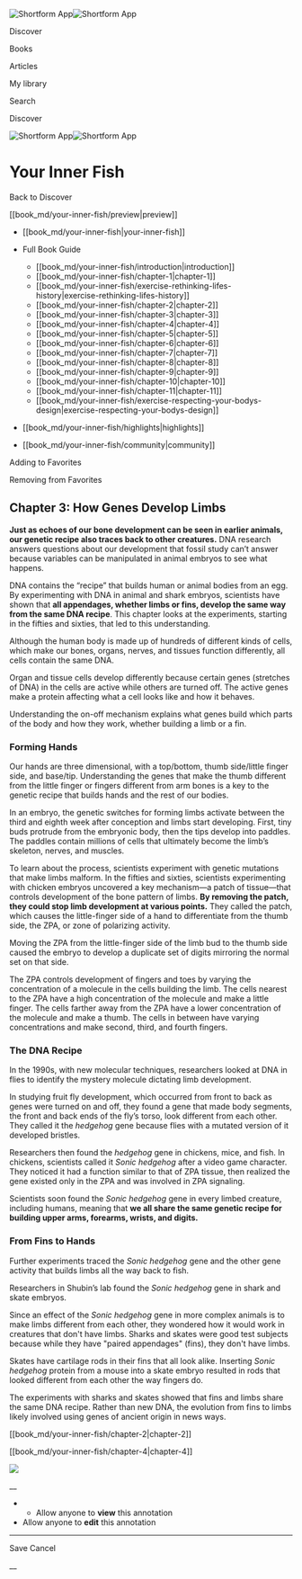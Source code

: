 ![Shortform App](/img/logo.36a2399e.svg)![Shortform App](/img/logo-dark.70c1b072.svg)

Discover

Books

Articles

My library

Search

Discover

![Shortform App](/img/logo.36a2399e.svg)![Shortform App](/img/logo-dark.70c1b072.svg)

# Your Inner Fish

Back to Discover

[[book_md/your-inner-fish/preview|preview]]

  * [[book_md/your-inner-fish|your-inner-fish]]
  * Full Book Guide

    * [[book_md/your-inner-fish/introduction|introduction]]
    * [[book_md/your-inner-fish/chapter-1|chapter-1]]
    * [[book_md/your-inner-fish/exercise-rethinking-lifes-history|exercise-rethinking-lifes-history]]
    * [[book_md/your-inner-fish/chapter-2|chapter-2]]
    * [[book_md/your-inner-fish/chapter-3|chapter-3]]
    * [[book_md/your-inner-fish/chapter-4|chapter-4]]
    * [[book_md/your-inner-fish/chapter-5|chapter-5]]
    * [[book_md/your-inner-fish/chapter-6|chapter-6]]
    * [[book_md/your-inner-fish/chapter-7|chapter-7]]
    * [[book_md/your-inner-fish/chapter-8|chapter-8]]
    * [[book_md/your-inner-fish/chapter-9|chapter-9]]
    * [[book_md/your-inner-fish/chapter-10|chapter-10]]
    * [[book_md/your-inner-fish/chapter-11|chapter-11]]
    * [[book_md/your-inner-fish/exercise-respecting-your-bodys-design|exercise-respecting-your-bodys-design]]
  * [[book_md/your-inner-fish/highlights|highlights]]
  * [[book_md/your-inner-fish/community|community]]



Adding to Favorites 

Removing from Favorites 

## Chapter 3: How Genes Develop Limbs

**Just as echoes of our bone development can be seen in earlier animals, our genetic recipe also traces back to other creatures.** DNA research answers questions about our development that fossil study can’t answer because variables can be manipulated in animal embryos to see what happens.

DNA contains the “recipe” that builds human or animal bodies from an egg. By experimenting with DNA in animal and shark embryos, scientists have shown that **all appendages, whether limbs or fins, develop the same way from the same DNA recipe**. This chapter looks at the experiments, starting in the fifties and sixties, that led to this understanding.

Although the human body is made up of hundreds of different kinds of cells, which make our bones, organs, nerves, and tissues function differently, all cells contain the same DNA.

Organ and tissue cells develop differently because certain genes (stretches of DNA) in the cells are active while others are turned off. The active genes make a protein affecting what a cell looks like and how it behaves.

Understanding the on-off mechanism explains what genes build which parts of the body and how they work, whether building a limb or a fin.

### Forming Hands

Our hands are three dimensional, with a top/bottom, thumb side/little finger side, and base/tip. Understanding the genes that make the thumb different from the little finger or fingers different from arm bones is a key to the genetic recipe that builds hands and the rest of our bodies.

In an embryo, the genetic switches for forming limbs activate between the third and eighth week after conception and limbs start developing. First, tiny buds protrude from the embryonic body, then the tips develop into paddles. The paddles contain millions of cells that ultimately become the limb’s skeleton, nerves, and muscles.

To learn about the process, scientists experiment with genetic mutations that make limbs malform. In the fifties and sixties, scientists experimenting with chicken embryos uncovered a key mechanism—a patch of tissue—that controls development of the bone pattern of limbs. **By removing the patch, they could stop limb development at various points.** They called the patch, which causes the little-finger side of a hand to differentiate from the thumb side, the ZPA, or zone of polarizing activity.

Moving the ZPA from the little-finger side of the limb bud to the thumb side caused the embryo to develop a duplicate set of digits mirroring the normal set on that side.

The ZPA controls development of fingers and toes by varying the concentration of a molecule in the cells building the limb. The cells nearest to the ZPA have a high concentration of the molecule and make a little finger. The cells farther away from the ZPA have a lower concentration of the molecule and make a thumb. The cells in between have varying concentrations and make second, third, and fourth fingers.

### The DNA Recipe

In the 1990s, with new molecular techniques, researchers looked at DNA in flies to identify the mystery molecule dictating limb development.

In studying fruit fly development, which occurred from front to back as genes were turned on and off, they found a gene that made body segments, the front and back ends of the fly’s torso, look different from each other. They called it the _hedgehog_ gene because flies with a mutated version of it developed bristles.

Researchers then found the _hedgehog_ gene in chickens, mice, and fish. In chickens, scientists called it _Sonic hedgehog_ after a video game character. They noticed it had a function similar to that of ZPA tissue, then realized the gene existed only in the ZPA and was involved in ZPA signaling.

Scientists soon found the _Sonic hedgehog_ gene in every limbed creature, including humans, meaning that **we all share the same genetic recipe for building upper arms, forearms, wrists, and digits.**

### From Fins to Hands

Further experiments traced the _Sonic hedgehog_ gene and the other gene activity that builds limbs all the way back to fish.

Researchers in Shubin’s lab found the _Sonic hedgehog_ gene in shark and skate embryos.

Since an effect of the _Sonic hedgehog_ gene in more complex animals is to make limbs different from each other, they wondered how it would work in creatures that don't have limbs. Sharks and skates were good test subjects because while they have "paired appendages" (fins), they don't have limbs.

Skates have cartilage rods in their fins that all look alike. Inserting _Sonic hedgehog_ protein from a mouse into a skate embryo resulted in rods that looked different from each other the way fingers do.

The experiments with sharks and skates showed that fins and limbs share the same DNA recipe. Rather than new DNA, the evolution from fins to limbs likely involved using genes of ancient origin in news ways.

[[book_md/your-inner-fish/chapter-2|chapter-2]]

[[book_md/your-inner-fish/chapter-4|chapter-4]]

![](https://bat.bing.com/action/0?ti=56018282&Ver=2&mid=4778a676-280d-43d9-8f0a-31d130e31aea&sid=72e6e650642c11eeb2dd2161d176fe8d&vid=72e70890642c11eeb72d79fe7b6df2c6&vids=0&msclkid=N&pi=0&lg=en-US&sw=800&sh=600&sc=24&nwd=1&tl=Shortform%20%7C%20Book&p=https%3A%2F%2Fwww.shortform.com%2Fapp%2Fbook%2Fyour-inner-fish%2Fchapter-3&r=&lt=1065&evt=pageLoad&sv=1&rn=379342)

__

  *   * Allow anyone to **view** this annotation
  * Allow anyone to **edit** this annotation



* * *

Save Cancel

__




